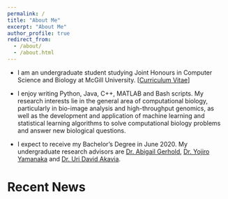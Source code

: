 ```yaml
---
permalink: /
title: "About Me"
excerpt: "About Me"
author_profile: true
redirect_from:
  - /about/
  - /about.html
---
```


* I am an undergraduate student studying Joint Honours in Computer Science and Biology at McGill University. [[Curriculum Vitae](http://yifnzhao.github.io./files/yifanzhao_cv.pdf)]

* I enjoy writing Python, Java, C++, MATLAB and Bash scripts. My research interests lie in the general area of computational biology, particularly in bio-image analysis and high-throughput genomics, as well as the development and application of machine learning and statistical learning algorithms to solve computational biology problems and answer new biological questions.

* I expect to receive my Bachelor’s Degree in June 2020. My undergraduate research advisors are [Dr. Abigail Gerhold](https://www.gerholdlab.net/people), [Dr. Yojiro Yamanaka](https://mcgillgcrc.com/research/members/yamanaka) and [Dr. Uri David Akavia](https://www.mcgill.ca/biochemistry/about-us/department/faculty-members/uri-david-akavia).



# Recent News
